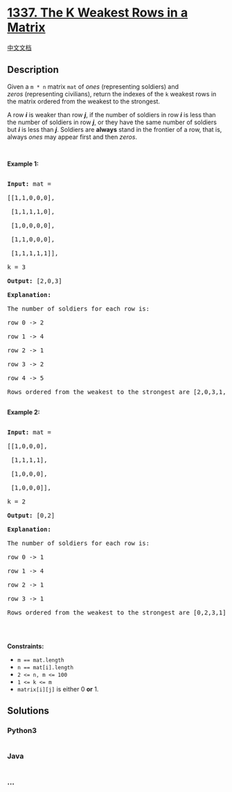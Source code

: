 # [1337. The K Weakest Rows in a Matrix](https://leetcode.com/problems/the-k-weakest-rows-in-a-matrix)

[中文文档](/solution/1300-1399/1337.The%20K%20Weakest%20Rows%20in%20a%20Matrix/README.md)

## Description

<p>Given a <code>m&nbsp;* n</code>&nbsp;matrix <code>mat</code> of <em>ones</em>&nbsp;(representing soldiers) and <em>zeros</em>&nbsp;(representing civilians), return the indexes of the <code>k</code> weakest rows in the matrix ordered from the weakest to the strongest.</p>

<p>A row <em><strong>i</strong></em> is weaker than row <em><strong>j</strong></em>, if the number of soldiers in row <em><strong>i</strong></em> is less than the number of soldiers in row <em><strong>j</strong></em>, or they have the same number of soldiers but <em><strong>i</strong></em> is less than <em><strong>j</strong></em>. Soldiers are <strong>always</strong> stand in the frontier of a row, that is, always <em>ones</em>&nbsp;may appear first and then <em>zeros</em>.</p>

<p>&nbsp;</p>

<p><strong>Example 1:</strong></p>

<pre>

<strong>Input:</strong> mat = 

[[1,1,0,0,0],

 [1,1,1,1,0],

 [1,0,0,0,0],

 [1,1,0,0,0],

 [1,1,1,1,1]], 

k = 3

<strong>Output:</strong> [2,0,3]

<strong>Explanation:</strong> 

The number of soldiers for each row is: 

row 0 -&gt; 2 

row 1 -&gt; 4 

row 2 -&gt; 1 

row 3 -&gt; 2 

row 4 -&gt; 5 

Rows ordered from the weakest to the strongest are [2,0,3,1,4]

</pre>

<p><strong>Example 2:</strong></p>

<pre>

<strong>Input:</strong> mat = 

[[1,0,0,0],

&nbsp;[1,1,1,1],

&nbsp;[1,0,0,0],

&nbsp;[1,0,0,0]], 

k = 2

<strong>Output:</strong> [0,2]

<strong>Explanation:</strong> 

The number of soldiers for each row is: 

row 0 -&gt; 1 

row 1 -&gt; 4 

row 2 -&gt; 1 

row 3 -&gt; 1 

Rows ordered from the weakest to the strongest are [0,2,3,1]

</pre>

<p>&nbsp;</p>

<p><strong>Constraints:</strong></p>

<ul>
    <li><code>m == mat.length</code></li>
    <li><code>n == mat[i].length</code></li>
    <li><code><font face="monospace">2 &lt;= n, m &lt;= 100</font></code></li>
    <li><code>1 &lt;= k &lt;= m</code></li>
    <li><code>matrix[i][j]</code> is either 0 <strong>or</strong> 1.</li>
</ul>

## Solutions

<!-- tabs:start -->

### **Python3**

```python

```

### **Java**

```java

```

### **...**

```

```

<!-- tabs:end -->
